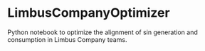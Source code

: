 # LimbusCompanyOptimizer
Python notebook to optimize the alignment of sin generation and consumption in Limbus Company teams.
